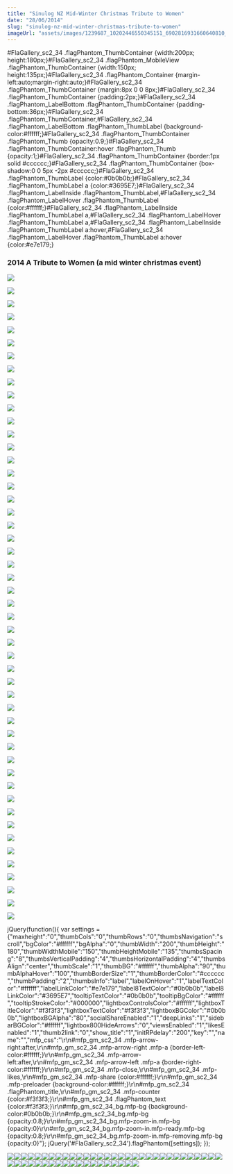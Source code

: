 ```yaml
---
title: "Sinulog NZ Mid-Winter Christmas Tribute to Women"
date: "28/06/2014"
slug: "sinulog-nz-mid-winter-christmas-tribute-to-women"
imageUrl: "assets/images/1239687_10202446550345151_6902816931660640810_n.jpg"
---
```


#FlaGallery\_sc2\_34 .flagPhantom\_ThumbContainer {width:200px; height:180px;}#FlaGallery\_sc2\_34 .flagPhantom\_MobileView .flagPhantom\_ThumbContainer {width:150px; height:135px;}#FlaGallery\_sc2\_34 .flagPhantom\_Container {margin-left:auto;margin-right:auto;}#FlaGallery\_sc2\_34 .flagPhantom\_ThumbContainer {margin:8px 0 0 8px;}#FlaGallery\_sc2\_34 .flagPhantom\_ThumbContainer {padding:2px;}#FlaGallery\_sc2\_34 .flagPhantom\_LabelBottom .flagPhantom\_ThumbContainer {padding-bottom:36px;}#FlaGallery\_sc2\_34 .flagPhantom\_ThumbContainer,#FlaGallery\_sc2\_34 .flagPhantom\_LabelBottom .flagPhantom\_ThumbLabel {background-color:#ffffff;}#FlaGallery\_sc2\_34 .flagPhantom\_ThumbContainer .flagPhantom\_Thumb {opacity:0.9;}#FlaGallery\_sc2\_34 .flagPhantom\_ThumbContainer:hover .flagPhantom\_Thumb {opacity:1;}#FlaGallery\_sc2\_34 .flagPhantom\_ThumbContainer {border:1px solid #cccccc;}#FlaGallery\_sc2\_34 .flagPhantom\_ThumbContainer {box-shadow:0 0 5px -2px #cccccc;}#FlaGallery\_sc2\_34 .flagPhantom\_ThumbLabel {color:#0b0b0b;}#FlaGallery\_sc2\_34 .flagPhantom\_ThumbLabel a {color:#3695E7;}#FlaGallery\_sc2\_34 .flagPhantom\_LabelInside .flagPhantom\_ThumbLabel,#FlaGallery\_sc2\_34 .flagPhantom\_LabelHover .flagPhantom\_ThumbLabel {color:#ffffff;}#FlaGallery\_sc2\_34 .flagPhantom\_LabelInside .flagPhantom\_ThumbLabel a,#FlaGallery\_sc2\_34 .flagPhantom\_LabelHover .flagPhantom\_ThumbLabel a,#FlaGallery\_sc2\_34 .flagPhantom\_LabelInside .flagPhantom\_ThumbLabel a:hover,#FlaGallery\_sc2\_34 .flagPhantom\_LabelHover .flagPhantom\_ThumbLabel a:hover {color:#e7e179;}

### 2014 A Tribute to Women (a mid winter christmas event)

[![](https://i0.wp.com/santonino-nz.org/wp-content/flagallery/a-tribute-to-women-a-mid-winter-christmas-event/thumbs/thumbs_1239687_10202446550345151_6902816931660640810_n.jpg?ssl=1)](https://i0.wp.com/santonino-nz.org/wp-content/flagallery/a-tribute-to-women-a-mid-winter-christmas-event/webview/1239687_10202446550345151_6902816931660640810_n.jpg?ssl=1)

[![](https://i0.wp.com/santonino-nz.org/wp-content/flagallery/a-tribute-to-women-a-mid-winter-christmas-event/thumbs/thumbs_1538848_10202446543304975_3674791853583839358_n.jpg?ssl=1)](https://i0.wp.com/santonino-nz.org/wp-content/flagallery/a-tribute-to-women-a-mid-winter-christmas-event/webview/1538848_10202446543304975_3674791853583839358_n.jpg?ssl=1)

[![](https://i0.wp.com/santonino-nz.org/wp-content/flagallery/a-tribute-to-women-a-mid-winter-christmas-event/thumbs/thumbs_1622615_10202446541664934_8128435295939057490_n.jpg?ssl=1)](https://i0.wp.com/santonino-nz.org/wp-content/flagallery/a-tribute-to-women-a-mid-winter-christmas-event/webview/1622615_10202446541664934_8128435295939057490_n.jpg?ssl=1)

[![](https://i0.wp.com/santonino-nz.org/wp-content/flagallery/a-tribute-to-women-a-mid-winter-christmas-event/thumbs/thumbs_1910002_10202446534704760_4204548180078644691_n.jpg?ssl=1)](https://i0.wp.com/santonino-nz.org/wp-content/flagallery/a-tribute-to-women-a-mid-winter-christmas-event/webview/1910002_10202446534704760_4204548180078644691_n.jpg?ssl=1)

[![](https://i0.wp.com/santonino-nz.org/wp-content/flagallery/a-tribute-to-women-a-mid-winter-christmas-event/thumbs/thumbs_10362360_10202446572185697_7731663880303887447_n.jpg?ssl=1)](https://i0.wp.com/santonino-nz.org/wp-content/flagallery/a-tribute-to-women-a-mid-winter-christmas-event/webview/10362360_10202446572185697_7731663880303887447_n.jpg?ssl=1)

[![](https://i0.wp.com/santonino-nz.org/wp-content/flagallery/a-tribute-to-women-a-mid-winter-christmas-event/thumbs/thumbs_10382630_10202446571585682_7101424133146550673_n.jpg?ssl=1)](https://i0.wp.com/santonino-nz.org/wp-content/flagallery/a-tribute-to-women-a-mid-winter-christmas-event/webview/10382630_10202446571585682_7101424133146550673_n.jpg?ssl=1)

[![](https://i0.wp.com/santonino-nz.org/wp-content/flagallery/a-tribute-to-women-a-mid-winter-christmas-event/thumbs/thumbs_10409270_10202446542504955_8059515987729930824_n.jpg?ssl=1)](https://i0.wp.com/santonino-nz.org/wp-content/flagallery/a-tribute-to-women-a-mid-winter-christmas-event/webview/10409270_10202446542504955_8059515987729930824_n.jpg?ssl=1)

[![](https://i0.wp.com/santonino-nz.org/wp-content/flagallery/a-tribute-to-women-a-mid-winter-christmas-event/thumbs/thumbs_10409270_10202446569225623_781873230400745758_n.jpg?ssl=1)](https://i0.wp.com/santonino-nz.org/wp-content/flagallery/a-tribute-to-women-a-mid-winter-christmas-event/webview/10409270_10202446569225623_781873230400745758_n.jpg?ssl=1)

[![](https://i0.wp.com/santonino-nz.org/wp-content/flagallery/a-tribute-to-women-a-mid-winter-christmas-event/thumbs/thumbs_10422954_10202446565385527_8357690016484858714_n.jpg?ssl=1)](https://i0.wp.com/santonino-nz.org/wp-content/flagallery/a-tribute-to-women-a-mid-winter-christmas-event/webview/10422954_10202446565385527_8357690016484858714_n.jpg?ssl=1)

[![](https://i0.wp.com/santonino-nz.org/wp-content/flagallery/a-tribute-to-women-a-mid-winter-christmas-event/thumbs/thumbs_10448771_10202446566665559_588426921236090886_n.jpg?ssl=1)](https://i0.wp.com/santonino-nz.org/wp-content/flagallery/a-tribute-to-women-a-mid-winter-christmas-event/webview/10448771_10202446566665559_588426921236090886_n.jpg?ssl=1)

[![](https://i0.wp.com/santonino-nz.org/wp-content/flagallery/a-tribute-to-women-a-mid-winter-christmas-event/thumbs/thumbs_10450150_10202446558385352_8178249726225440938_n.jpg?ssl=1)](https://i0.wp.com/santonino-nz.org/wp-content/flagallery/a-tribute-to-women-a-mid-winter-christmas-event/webview/10450150_10202446558385352_8178249726225440938_n.jpg?ssl=1)

[![](https://i0.wp.com/santonino-nz.org/wp-content/flagallery/a-tribute-to-women-a-mid-winter-christmas-event/thumbs/thumbs_10456196_10202446573065719_3165662430715946767_n.jpg?ssl=1)](https://i0.wp.com/santonino-nz.org/wp-content/flagallery/a-tribute-to-women-a-mid-winter-christmas-event/webview/10456196_10202446573065719_3165662430715946767_n.jpg?ssl=1)

[![](https://i0.wp.com/santonino-nz.org/wp-content/flagallery/a-tribute-to-women-a-mid-winter-christmas-event/thumbs/thumbs_10489638_10202446545025018_7119429086503027093_n.jpg?ssl=1)](https://i0.wp.com/santonino-nz.org/wp-content/flagallery/a-tribute-to-women-a-mid-winter-christmas-event/webview/10489638_10202446545025018_7119429086503027093_n.jpg?ssl=1)

[![](https://i0.wp.com/santonino-nz.org/wp-content/flagallery/a-tribute-to-women-a-mid-winter-christmas-event/thumbs/thumbs_10489699_10202446541464929_6970877235929442603_n.jpg?ssl=1)](https://i0.wp.com/santonino-nz.org/wp-content/flagallery/a-tribute-to-women-a-mid-winter-christmas-event/webview/10489699_10202446541464929_6970877235929442603_n.jpg?ssl=1)

[![](https://i0.wp.com/santonino-nz.org/wp-content/flagallery/a-tribute-to-women-a-mid-winter-christmas-event/thumbs/thumbs_10494521_10202446557705335_8337952119202501526_n.jpg?ssl=1)](https://i0.wp.com/santonino-nz.org/wp-content/flagallery/a-tribute-to-women-a-mid-winter-christmas-event/webview/10494521_10202446557705335_8337952119202501526_n.jpg?ssl=1)

[![](https://i0.wp.com/santonino-nz.org/wp-content/flagallery/a-tribute-to-women-a-mid-winter-christmas-event/thumbs/thumbs_10494669_10202446585826038_7084773702403019758_n.jpg?ssl=1)](https://i0.wp.com/santonino-nz.org/wp-content/flagallery/a-tribute-to-women-a-mid-winter-christmas-event/webview/10494669_10202446585826038_7084773702403019758_n.jpg?ssl=1)

[![](https://i0.wp.com/santonino-nz.org/wp-content/flagallery/a-tribute-to-women-a-mid-winter-christmas-event/thumbs/thumbs_10502203_10202446559465379_4702109424948566089_n.jpg?ssl=1)](https://i0.wp.com/santonino-nz.org/wp-content/flagallery/a-tribute-to-women-a-mid-winter-christmas-event/webview/10502203_10202446559465379_4702109424948566089_n.jpg?ssl=1)

[![](https://i0.wp.com/santonino-nz.org/wp-content/flagallery/a-tribute-to-women-a-mid-winter-christmas-event/thumbs/thumbs_10523201_10202446585066019_5077343587468575278_n.jpg?ssl=1)](https://i0.wp.com/santonino-nz.org/wp-content/flagallery/a-tribute-to-women-a-mid-winter-christmas-event/webview/10523201_10202446585066019_5077343587468575278_n.jpg?ssl=1)

[![](https://i0.wp.com/santonino-nz.org/wp-content/flagallery/a-tribute-to-women-a-mid-winter-christmas-event/thumbs/thumbs_10524573_10202446544144996_597192705845956890_n.jpg?ssl=1)](https://i0.wp.com/santonino-nz.org/wp-content/flagallery/a-tribute-to-women-a-mid-winter-christmas-event/webview/10524573_10202446544144996_597192705845956890_n.jpg?ssl=1)

[![](https://i0.wp.com/santonino-nz.org/wp-content/flagallery/a-tribute-to-women-a-mid-winter-christmas-event/thumbs/thumbs_10524581_10202446580265899_7391465188368843667_n.jpg?ssl=1)](https://i0.wp.com/santonino-nz.org/wp-content/flagallery/a-tribute-to-women-a-mid-winter-christmas-event/webview/10524581_10202446580265899_7391465188368843667_n.jpg?ssl=1)

[![](https://i0.wp.com/santonino-nz.org/wp-content/flagallery/a-tribute-to-women-a-mid-winter-christmas-event/thumbs/thumbs_10530951_10202446573785737_4875859774819297200_n.jpg?ssl=1)](https://i0.wp.com/santonino-nz.org/wp-content/flagallery/a-tribute-to-women-a-mid-winter-christmas-event/webview/10530951_10202446573785737_4875859774819297200_n.jpg?ssl=1)

[![](https://i0.wp.com/santonino-nz.org/wp-content/flagallery/a-tribute-to-women-a-mid-winter-christmas-event/thumbs/thumbs_10540539_10202446592306200_5704836493774159397_n.jpg?ssl=1)](https://i0.wp.com/santonino-nz.org/wp-content/flagallery/a-tribute-to-women-a-mid-winter-christmas-event/webview/10540539_10202446592306200_5704836493774159397_n.jpg?ssl=1)

[![](https://i0.wp.com/santonino-nz.org/wp-content/flagallery/a-tribute-to-women-a-mid-winter-christmas-event/thumbs/thumbs_10547418_10202446567105570_8870680888739365671_n.jpg?ssl=1)](https://i0.wp.com/santonino-nz.org/wp-content/flagallery/a-tribute-to-women-a-mid-winter-christmas-event/webview/10547418_10202446567105570_8870680888739365671_n.jpg?ssl=1)

[![](https://i0.wp.com/santonino-nz.org/wp-content/flagallery/a-tribute-to-women-a-mid-winter-christmas-event/thumbs/thumbs_10547595_10202446541024918_5630503200054049202_n.jpg?ssl=1)](https://i0.wp.com/santonino-nz.org/wp-content/flagallery/a-tribute-to-women-a-mid-winter-christmas-event/webview/10547595_10202446541024918_5630503200054049202_n.jpg?ssl=1)

[![](https://i0.wp.com/santonino-nz.org/wp-content/flagallery/a-tribute-to-women-a-mid-winter-christmas-event/thumbs/thumbs_10547595_10202446541024918_5630503200054049202_n1.jpg?ssl=1)](https://i0.wp.com/santonino-nz.org/wp-content/flagallery/a-tribute-to-women-a-mid-winter-christmas-event/webview/10547595_10202446541024918_5630503200054049202_n1.jpg?ssl=1)

[![](https://i0.wp.com/santonino-nz.org/wp-content/flagallery/a-tribute-to-women-a-mid-winter-christmas-event/thumbs/thumbs_10557178_10202446565865539_5978669836770126277_n.jpg?ssl=1)](https://i0.wp.com/santonino-nz.org/wp-content/flagallery/a-tribute-to-women-a-mid-winter-christmas-event/webview/10557178_10202446565865539_5978669836770126277_n.jpg?ssl=1)

[![](https://i0.wp.com/santonino-nz.org/wp-content/flagallery/a-tribute-to-women-a-mid-winter-christmas-event/thumbs/thumbs_10563082_10202446565065519_4407755630712917137_n.jpg?ssl=1)](https://i0.wp.com/santonino-nz.org/wp-content/flagallery/a-tribute-to-women-a-mid-winter-christmas-event/webview/10563082_10202446565065519_4407755630712917137_n.jpg?ssl=1)

[![](https://i0.wp.com/santonino-nz.org/wp-content/flagallery/a-tribute-to-women-a-mid-winter-christmas-event/thumbs/thumbs_10570313_10202446551865189_554689463510006628_n.jpg?ssl=1)](https://i0.wp.com/santonino-nz.org/wp-content/flagallery/a-tribute-to-women-a-mid-winter-christmas-event/webview/10570313_10202446551865189_554689463510006628_n.jpg?ssl=1)

[![](https://i0.wp.com/santonino-nz.org/wp-content/flagallery/a-tribute-to-women-a-mid-winter-christmas-event/thumbs/thumbs_10583803_10202446550065144_2346762406613271808_n.jpg?ssl=1)](https://i0.wp.com/santonino-nz.org/wp-content/flagallery/a-tribute-to-women-a-mid-winter-christmas-event/webview/10583803_10202446550065144_2346762406613271808_n.jpg?ssl=1)

[![](https://i0.wp.com/santonino-nz.org/wp-content/flagallery/a-tribute-to-women-a-mid-winter-christmas-event/thumbs/thumbs_10583859_10202446558705360_1903934927062669373_n.jpg?ssl=1)](https://i0.wp.com/santonino-nz.org/wp-content/flagallery/a-tribute-to-women-a-mid-winter-christmas-event/webview/10583859_10202446558705360_1903934927062669373_n.jpg?ssl=1)

[![](https://i0.wp.com/santonino-nz.org/wp-content/flagallery/a-tribute-to-women-a-mid-winter-christmas-event/thumbs/thumbs_img_4312.jpg?ssl=1)](https://i0.wp.com/santonino-nz.org/wp-content/flagallery/a-tribute-to-women-a-mid-winter-christmas-event/webview/img_4312.jpg?ssl=1)

[![](https://i0.wp.com/santonino-nz.org/wp-content/flagallery/a-tribute-to-women-a-mid-winter-christmas-event/thumbs/thumbs_img_4307.jpg?ssl=1)](https://i0.wp.com/santonino-nz.org/wp-content/flagallery/a-tribute-to-women-a-mid-winter-christmas-event/webview/img_4307.jpg?ssl=1)

[![](https://i0.wp.com/santonino-nz.org/wp-content/flagallery/a-tribute-to-women-a-mid-winter-christmas-event/thumbs/thumbs_img_4306.jpg?ssl=1)](https://i0.wp.com/santonino-nz.org/wp-content/flagallery/a-tribute-to-women-a-mid-winter-christmas-event/webview/img_4306.jpg?ssl=1)

[![](https://i0.wp.com/santonino-nz.org/wp-content/flagallery/a-tribute-to-women-a-mid-winter-christmas-event/thumbs/thumbs_img_4295.jpg?ssl=1)](https://i0.wp.com/santonino-nz.org/wp-content/flagallery/a-tribute-to-women-a-mid-winter-christmas-event/webview/img_4295.jpg?ssl=1)

[![](https://i0.wp.com/santonino-nz.org/wp-content/flagallery/a-tribute-to-women-a-mid-winter-christmas-event/thumbs/thumbs_img_4276.jpg?ssl=1)](https://i0.wp.com/santonino-nz.org/wp-content/flagallery/a-tribute-to-women-a-mid-winter-christmas-event/webview/img_4276.jpg?ssl=1)

[![](https://i0.wp.com/santonino-nz.org/wp-content/flagallery/a-tribute-to-women-a-mid-winter-christmas-event/thumbs/thumbs_img_4261.jpg?ssl=1)](https://i0.wp.com/santonino-nz.org/wp-content/flagallery/a-tribute-to-women-a-mid-winter-christmas-event/webview/img_4261.jpg?ssl=1)

[![](https://i0.wp.com/santonino-nz.org/wp-content/flagallery/a-tribute-to-women-a-mid-winter-christmas-event/thumbs/thumbs_img_4244.jpg?ssl=1)](https://i0.wp.com/santonino-nz.org/wp-content/flagallery/a-tribute-to-women-a-mid-winter-christmas-event/webview/img_4244.jpg?ssl=1)

[![](https://i0.wp.com/santonino-nz.org/wp-content/flagallery/a-tribute-to-women-a-mid-winter-christmas-event/thumbs/thumbs_img_4188.jpg?ssl=1)](https://i0.wp.com/santonino-nz.org/wp-content/flagallery/a-tribute-to-women-a-mid-winter-christmas-event/webview/img_4188.jpg?ssl=1)

[![](https://i0.wp.com/santonino-nz.org/wp-content/flagallery/a-tribute-to-women-a-mid-winter-christmas-event/thumbs/thumbs_img_4125.jpg?ssl=1)](https://i0.wp.com/santonino-nz.org/wp-content/flagallery/a-tribute-to-women-a-mid-winter-christmas-event/webview/img_4125.jpg?ssl=1)

[![](https://i0.wp.com/santonino-nz.org/wp-content/flagallery/a-tribute-to-women-a-mid-winter-christmas-event/thumbs/thumbs_img_4096.jpg?ssl=1)](https://i0.wp.com/santonino-nz.org/wp-content/flagallery/a-tribute-to-women-a-mid-winter-christmas-event/webview/img_4096.jpg?ssl=1)

[![](https://i0.wp.com/santonino-nz.org/wp-content/flagallery/a-tribute-to-women-a-mid-winter-christmas-event/thumbs/thumbs_img_4078.jpg?ssl=1)](https://i0.wp.com/santonino-nz.org/wp-content/flagallery/a-tribute-to-women-a-mid-winter-christmas-event/webview/img_4078.jpg?ssl=1)

[![](https://i0.wp.com/santonino-nz.org/wp-content/flagallery/a-tribute-to-women-a-mid-winter-christmas-event/thumbs/thumbs_img_4026.jpg?ssl=1)](https://i0.wp.com/santonino-nz.org/wp-content/flagallery/a-tribute-to-women-a-mid-winter-christmas-event/webview/img_4026.jpg?ssl=1)

[![](https://i0.wp.com/santonino-nz.org/wp-content/flagallery/a-tribute-to-women-a-mid-winter-christmas-event/thumbs/thumbs_img_3919.jpg?ssl=1)](https://i0.wp.com/santonino-nz.org/wp-content/flagallery/a-tribute-to-women-a-mid-winter-christmas-event/webview/img_3919.jpg?ssl=1)

[![](https://i0.wp.com/santonino-nz.org/wp-content/flagallery/a-tribute-to-women-a-mid-winter-christmas-event/thumbs/thumbs_img_3915.jpg?ssl=1)](https://i0.wp.com/santonino-nz.org/wp-content/flagallery/a-tribute-to-women-a-mid-winter-christmas-event/webview/img_3915.jpg?ssl=1)

[![](https://i0.wp.com/santonino-nz.org/wp-content/flagallery/a-tribute-to-women-a-mid-winter-christmas-event/thumbs/thumbs_img_3696.jpg?ssl=1)](https://i0.wp.com/santonino-nz.org/wp-content/flagallery/a-tribute-to-women-a-mid-winter-christmas-event/webview/img_3696.jpg?ssl=1)

[![](https://i0.wp.com/santonino-nz.org/wp-content/flagallery/a-tribute-to-women-a-mid-winter-christmas-event/thumbs/thumbs_img_3615.jpg?ssl=1)](https://i0.wp.com/santonino-nz.org/wp-content/flagallery/a-tribute-to-women-a-mid-winter-christmas-event/webview/img_3615.jpg?ssl=1)

[![](https://i0.wp.com/santonino-nz.org/wp-content/flagallery/a-tribute-to-women-a-mid-winter-christmas-event/thumbs/thumbs_img_3592.jpg?ssl=1)](https://i0.wp.com/santonino-nz.org/wp-content/flagallery/a-tribute-to-women-a-mid-winter-christmas-event/webview/img_3592.jpg?ssl=1)

[![](https://i0.wp.com/santonino-nz.org/wp-content/flagallery/a-tribute-to-women-a-mid-winter-christmas-event/thumbs/thumbs_img_3590.jpg?ssl=1)](https://i0.wp.com/santonino-nz.org/wp-content/flagallery/a-tribute-to-women-a-mid-winter-christmas-event/webview/img_3590.jpg?ssl=1)

[![](https://i0.wp.com/santonino-nz.org/wp-content/flagallery/a-tribute-to-women-a-mid-winter-christmas-event/thumbs/thumbs_img_3584.jpg?ssl=1)](https://i0.wp.com/santonino-nz.org/wp-content/flagallery/a-tribute-to-women-a-mid-winter-christmas-event/webview/img_3584.jpg?ssl=1)

[![](https://i0.wp.com/santonino-nz.org/wp-content/flagallery/a-tribute-to-women-a-mid-winter-christmas-event/thumbs/thumbs_img_3583.jpg?ssl=1)](https://i0.wp.com/santonino-nz.org/wp-content/flagallery/a-tribute-to-women-a-mid-winter-christmas-event/webview/img_3583.jpg?ssl=1)

jQuery(function(){ var settings = {"maxheight":"0","thumbCols":"0","thumbRows":"0","thumbsNavigation":"scroll","bgColor":"#ffffff","bgAlpha":"0","thumbWidth":"200","thumbHeight":"180","thumbWidthMobile":"150","thumbHeightMobile":"135","thumbsSpacing":"8","thumbsVerticalPadding":"4","thumbsHorizontalPadding":"4","thumbsAlign":"center","thumbScale":"1","thumbBG":"#ffffff","thumbAlpha":"90","thumbAlphaHover":"100","thumbBorderSize":"1","thumbBorderColor":"#cccccc","thumbPadding":"2","thumbsInfo":"label","labelOnHover":"1","labelTextColor":"#ffffff","labelLinkColor":"#e7e179","label8TextColor":"#0b0b0b","label8LinkColor":"#3695E7","tooltipTextColor":"#0b0b0b","tooltipBgColor":"#ffffff","tooltipStrokeColor":"#000000","lightboxControlsColor":"#ffffff","lightboxTitleColor":"#f3f3f3","lightboxTextColor":"#f3f3f3","lightboxBGColor":"#0b0b0b","lightboxBGAlpha":"80","socialShareEnabled":"1","deepLinks":"1","sidebarBGColor":"#ffffff","lightbox800HideArrows":"0","viewsEnabled":"1","likesEnabled":"1","thumb2link":"0","show\_title":"1","initRPdelay":"200","key":"","name":"","mfp\_css":"\\r\\n#mfp\_gm\_sc2\_34 .mfp-arrow-right:after,\\r\\n#mfp\_gm\_sc2\_34 .mfp-arrow-right .mfp-a {border-left-color:#ffffff;}\\r\\n#mfp\_gm\_sc2\_34 .mfp-arrow-left:after,\\r\\n#mfp\_gm\_sc2\_34 .mfp-arrow-left .mfp-a {border-right-color:#ffffff;}\\r\\n#mfp\_gm\_sc2\_34 .mfp-close,\\r\\n#mfp\_gm\_sc2\_34 .mfp-likes,\\r\\n#mfp\_gm\_sc2\_34 .mfp-share {color:#ffffff;}\\r\\n#mfp\_gm\_sc2\_34 .mfp-preloader {background-color:#ffffff;}\\r\\n#mfp\_gm\_sc2\_34 .flagPhantom\_title,\\r\\n#mfp\_gm\_sc2\_34 .mfp-counter {color:#f3f3f3;}\\r\\n#mfp\_gm\_sc2\_34 .flagPhantom\_text {color:#f3f3f3;}\\r\\n#mfp\_gm\_sc2\_34\_bg.mfp-bg {background-color:#0b0b0b;}\\r\\n#mfp\_gm\_sc2\_34\_bg.mfp-bg {opacity:0.8;}\\r\\n#mfp\_gm\_sc2\_34\_bg.mfp-zoom-in.mfp-bg {opacity:0}\\r\\n#mfp\_gm\_sc2\_34\_bg.mfp-zoom-in.mfp-ready.mfp-bg {opacity:0.8;}\\r\\n#mfp\_gm\_sc2\_34\_bg.mfp-zoom-in.mfp-removing.mfp-bg {opacity:0}"}; jQuery('#FlaGallery\_sc2\_34').flagPhantom(\[settings\]); });

![](https://i0.wp.com/santonino-nz.org/wp-content/flagallery/a-tribute-to-women-a-mid-winter-christmas-event/1239687_10202446550345151_6902816931660640810_n.jpg?ssl=1)![](https://i0.wp.com/santonino-nz.org/wp-content/flagallery/a-tribute-to-women-a-mid-winter-christmas-event/1538848_10202446543304975_3674791853583839358_n.jpg?ssl=1)![](https://i0.wp.com/santonino-nz.org/wp-content/flagallery/a-tribute-to-women-a-mid-winter-christmas-event/1622615_10202446541664934_8128435295939057490_n.jpg?ssl=1)![](https://i0.wp.com/santonino-nz.org/wp-content/flagallery/a-tribute-to-women-a-mid-winter-christmas-event/1910002_10202446534704760_4204548180078644691_n.jpg?ssl=1)![](https://i0.wp.com/santonino-nz.org/wp-content/flagallery/a-tribute-to-women-a-mid-winter-christmas-event/10362360_10202446572185697_7731663880303887447_n.jpg?ssl=1)![](https://i0.wp.com/santonino-nz.org/wp-content/flagallery/a-tribute-to-women-a-mid-winter-christmas-event/10382630_10202446571585682_7101424133146550673_n.jpg?ssl=1)![](https://i0.wp.com/santonino-nz.org/wp-content/flagallery/a-tribute-to-women-a-mid-winter-christmas-event/10409270_10202446542504955_8059515987729930824_n.jpg?ssl=1)![](https://i0.wp.com/santonino-nz.org/wp-content/flagallery/a-tribute-to-women-a-mid-winter-christmas-event/10409270_10202446569225623_781873230400745758_n.jpg?ssl=1)![](https://i0.wp.com/santonino-nz.org/wp-content/flagallery/a-tribute-to-women-a-mid-winter-christmas-event/10422954_10202446565385527_8357690016484858714_n.jpg?ssl=1)![](https://i0.wp.com/santonino-nz.org/wp-content/flagallery/a-tribute-to-women-a-mid-winter-christmas-event/10448771_10202446566665559_588426921236090886_n.jpg?ssl=1)![](https://i0.wp.com/santonino-nz.org/wp-content/flagallery/a-tribute-to-women-a-mid-winter-christmas-event/10450150_10202446558385352_8178249726225440938_n.jpg?ssl=1)![](https://i0.wp.com/santonino-nz.org/wp-content/flagallery/a-tribute-to-women-a-mid-winter-christmas-event/10456196_10202446573065719_3165662430715946767_n.jpg?ssl=1)![](https://i0.wp.com/santonino-nz.org/wp-content/flagallery/a-tribute-to-women-a-mid-winter-christmas-event/10489638_10202446545025018_7119429086503027093_n.jpg?ssl=1)![](https://i0.wp.com/santonino-nz.org/wp-content/flagallery/a-tribute-to-women-a-mid-winter-christmas-event/10489699_10202446541464929_6970877235929442603_n.jpg?ssl=1)![](https://i0.wp.com/santonino-nz.org/wp-content/flagallery/a-tribute-to-women-a-mid-winter-christmas-event/10494521_10202446557705335_8337952119202501526_n.jpg?ssl=1)![](https://i0.wp.com/santonino-nz.org/wp-content/flagallery/a-tribute-to-women-a-mid-winter-christmas-event/10494669_10202446585826038_7084773702403019758_n.jpg?ssl=1)![](https://i0.wp.com/santonino-nz.org/wp-content/flagallery/a-tribute-to-women-a-mid-winter-christmas-event/10502203_10202446559465379_4702109424948566089_n.jpg?ssl=1)![](https://i0.wp.com/santonino-nz.org/wp-content/flagallery/a-tribute-to-women-a-mid-winter-christmas-event/10523201_10202446585066019_5077343587468575278_n.jpg?ssl=1)![](https://i0.wp.com/santonino-nz.org/wp-content/flagallery/a-tribute-to-women-a-mid-winter-christmas-event/10524573_10202446544144996_597192705845956890_n.jpg?ssl=1)![](https://i0.wp.com/santonino-nz.org/wp-content/flagallery/a-tribute-to-women-a-mid-winter-christmas-event/10524581_10202446580265899_7391465188368843667_n.jpg?ssl=1)![](https://i0.wp.com/santonino-nz.org/wp-content/flagallery/a-tribute-to-women-a-mid-winter-christmas-event/10530951_10202446573785737_4875859774819297200_n.jpg?ssl=1)![](https://i0.wp.com/santonino-nz.org/wp-content/flagallery/a-tribute-to-women-a-mid-winter-christmas-event/10540539_10202446592306200_5704836493774159397_n.jpg?ssl=1)![](https://i0.wp.com/santonino-nz.org/wp-content/flagallery/a-tribute-to-women-a-mid-winter-christmas-event/10547418_10202446567105570_8870680888739365671_n.jpg?ssl=1)![](https://i0.wp.com/santonino-nz.org/wp-content/flagallery/a-tribute-to-women-a-mid-winter-christmas-event/10547595_10202446541024918_5630503200054049202_n.jpg?ssl=1)![](https://i0.wp.com/santonino-nz.org/wp-content/flagallery/a-tribute-to-women-a-mid-winter-christmas-event/10547595_10202446541024918_5630503200054049202_n1.jpg?ssl=1)![](https://i0.wp.com/santonino-nz.org/wp-content/flagallery/a-tribute-to-women-a-mid-winter-christmas-event/10557178_10202446565865539_5978669836770126277_n.jpg?ssl=1)![](https://i0.wp.com/santonino-nz.org/wp-content/flagallery/a-tribute-to-women-a-mid-winter-christmas-event/10563082_10202446565065519_4407755630712917137_n.jpg?ssl=1)![](https://i0.wp.com/santonino-nz.org/wp-content/flagallery/a-tribute-to-women-a-mid-winter-christmas-event/10570313_10202446551865189_554689463510006628_n.jpg?ssl=1)![](https://i0.wp.com/santonino-nz.org/wp-content/flagallery/a-tribute-to-women-a-mid-winter-christmas-event/10583803_10202446550065144_2346762406613271808_n.jpg?ssl=1)![](https://i0.wp.com/santonino-nz.org/wp-content/flagallery/a-tribute-to-women-a-mid-winter-christmas-event/10583859_10202446558705360_1903934927062669373_n.jpg?ssl=1)![](https://i0.wp.com/santonino-nz.org/wp-content/flagallery/a-tribute-to-women-a-mid-winter-christmas-event/img_4312.jpg?ssl=1)![](https://i0.wp.com/santonino-nz.org/wp-content/flagallery/a-tribute-to-women-a-mid-winter-christmas-event/img_4307.jpg?ssl=1)![](https://i0.wp.com/santonino-nz.org/wp-content/flagallery/a-tribute-to-women-a-mid-winter-christmas-event/img_4306.jpg?ssl=1)![](https://i0.wp.com/santonino-nz.org/wp-content/flagallery/a-tribute-to-women-a-mid-winter-christmas-event/img_4295.jpg?ssl=1)![](https://i0.wp.com/santonino-nz.org/wp-content/flagallery/a-tribute-to-women-a-mid-winter-christmas-event/img_4276.jpg?ssl=1)![](https://i0.wp.com/santonino-nz.org/wp-content/flagallery/a-tribute-to-women-a-mid-winter-christmas-event/img_4261.jpg?ssl=1)![](https://i0.wp.com/santonino-nz.org/wp-content/flagallery/a-tribute-to-women-a-mid-winter-christmas-event/img_4244.jpg?ssl=1)![](https://i0.wp.com/santonino-nz.org/wp-content/flagallery/a-tribute-to-women-a-mid-winter-christmas-event/img_4188.jpg?ssl=1)![](https://i0.wp.com/santonino-nz.org/wp-content/flagallery/a-tribute-to-women-a-mid-winter-christmas-event/img_4125.jpg?ssl=1)![](https://i0.wp.com/santonino-nz.org/wp-content/flagallery/a-tribute-to-women-a-mid-winter-christmas-event/img_4096.jpg?ssl=1)![](https://i0.wp.com/santonino-nz.org/wp-content/flagallery/a-tribute-to-women-a-mid-winter-christmas-event/img_4078.jpg?ssl=1)![](https://i0.wp.com/santonino-nz.org/wp-content/flagallery/a-tribute-to-women-a-mid-winter-christmas-event/img_4026.jpg?ssl=1)![](https://i0.wp.com/santonino-nz.org/wp-content/flagallery/a-tribute-to-women-a-mid-winter-christmas-event/img_3919.jpg?ssl=1)![](https://i0.wp.com/santonino-nz.org/wp-content/flagallery/a-tribute-to-women-a-mid-winter-christmas-event/img_3915.jpg?ssl=1)![](https://i0.wp.com/santonino-nz.org/wp-content/flagallery/a-tribute-to-women-a-mid-winter-christmas-event/img_3696.jpg?ssl=1)![](https://i0.wp.com/santonino-nz.org/wp-content/flagallery/a-tribute-to-women-a-mid-winter-christmas-event/img_3615.jpg?ssl=1)![](https://i0.wp.com/santonino-nz.org/wp-content/flagallery/a-tribute-to-women-a-mid-winter-christmas-event/img_3592.jpg?ssl=1)![](https://i0.wp.com/santonino-nz.org/wp-content/flagallery/a-tribute-to-women-a-mid-winter-christmas-event/img_3590.jpg?ssl=1)![](https://i0.wp.com/santonino-nz.org/wp-content/flagallery/a-tribute-to-women-a-mid-winter-christmas-event/img_3584.jpg?ssl=1)![](https://i0.wp.com/santonino-nz.org/wp-content/flagallery/a-tribute-to-women-a-mid-winter-christmas-event/img_3583.jpg?ssl=1)